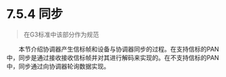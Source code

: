 # 7.5.4 同步
>在G3标准中该部分作为规范

　　本节介绍协调器产生信标帧和设备与协调器同步的过程。在支持信标的PAN中，同步是通过接收接收信标帧并对其进行解码来实现的。在不支持信标的PAN中，同步通过向协调器轮询数据实现。
